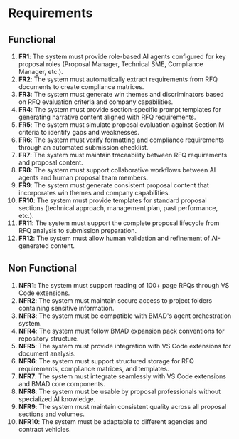 # Requirements

## Functional

1. **FR1**: The system must provide role-based AI agents configured for key proposal roles (Proposal Manager, Technical SME, Compliance Manager, etc.).
2. **FR2**: The system must automatically extract requirements from RFQ documents to create compliance matrices.
3. **FR3**: The system must generate win themes and discriminators based on RFQ evaluation criteria and company capabilities.
4. **FR4**: The system must provide section-specific prompt templates for generating narrative content aligned with RFQ requirements.
5. **FR5**: The system must simulate proposal evaluation against Section M criteria to identify gaps and weaknesses.
6. **FR6**: The system must verify formatting and compliance requirements through an automated submission checklist.
7. **FR7**: The system must maintain traceability between RFQ requirements and proposal content.
8. **FR8**: The system must support collaborative workflows between AI agents and human proposal team members.
9. **FR9**: The system must generate consistent proposal content that incorporates win themes and company capabilities.
10. **FR10**: The system must provide templates for standard proposal sections (technical approach, management plan, past performance, etc.).
11. **FR11**: The system must support the complete proposal lifecycle from RFQ analysis to submission preparation.
12. **FR12**: The system must allow human validation and refinement of AI-generated content.

## Non Functional

1. **NFR1**: The system must support reading of 100+ page RFQs through VS Code extensions.
2. **NFR2**: The system must maintain secure access to project folders containing sensitive information.
3. **NFR3**: The system must be compatible with BMAD's agent orchestration system.
4. **NFR4**: The system must follow BMAD expansion pack conventions for repository structure.
5. **NFR5**: The system must provide integration with VS Code extensions for document analysis.
6. **NFR6**: The system must support structured storage for RFQ requirements, compliance matrices, and templates.
7. **NFR7**: The system must integrate seamlessly with VS Code extensions and BMAD core components.
8. **NFR8**: The system must be usable by proposal professionals without specialized AI knowledge.
9. **NFR9**: The system must maintain consistent quality across all proposal sections and volumes.
10. **NFR10**: The system must be adaptable to different agencies and contract vehicles.
